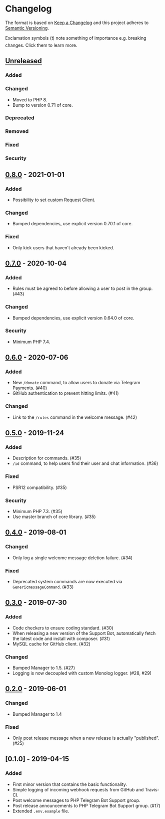 # Changelog
The format is based on [Keep a Changelog](http://keepachangelog.com/) and this project adheres to [Semantic Versioning](http://semver.org/).

Exclamation symbols (:exclamation:) note something of importance e.g. breaking changes. Click them to learn more.

## [Unreleased]
### Added
### Changed
- Moved to PHP 8.
- Bump to version 0.71 of core.
### Deprecated
### Removed
### Fixed
### Security

## [0.8.0] - 2021-01-01
### Added
- Possibility to set custom Request Client.
### Changed
- Bumped dependencies, use explicit version 0.70.1 of core.
### Fixed
- Only kick users that haven't already been kicked.

## [0.7.0] - 2020-10-04
### Added
- Rules must be agreed to before allowing a user to post in the group. (#43)
### Changed
- Bumped dependencies, use explicit version 0.64.0 of core.
### Security
- Minimum PHP 7.4.

## [0.6.0] - 2020-07-06
### Added
- New `/donate` command, to allow users to donate via Telegram Payments. (#40)
- GitHub authentication to prevent hitting limits. (#41)
### Changed
- Link to the `/rules` command in the welcome message. (#42)

## [0.5.0] - 2019-11-24
### Added
- Description for commands. (#35)
- `/id` command, to help users find their user and chat information. (#36)
### Fixed
- PSR12 compatibility. (#35)
### Security
- Minimum PHP 7.3. (#35)
- Use master branch of core library. (#35)

## [0.4.0] - 2019-08-01
### Changed
- Only log a single welcome message deletion failure. (#34)
### Fixed
- Deprecated system commands are now executed via `GenericmessageCommand`. (#33)

## [0.3.0] - 2019-07-30
### Added
- Code checkers to ensure coding standard. (#30)
- When releasing a new version of the Support Bot, automatically fetch the latest code and install with composer. (#31)
- MySQL cache for GitHub client. (#32)
### Changed
- Bumped Manager to 1.5. (#27)
- Logging is now decoupled with custom Monolog logger. (#28, #29)

## [0.2.0] - 2019-06-01
### Changed
- Bumped Manager to 1.4
### Fixed
- Only post release message when a new release is actually "published". (#25)

## [0.1.0] - 2019-04-15
### Added
- First minor version that contains the basic functionality.
- Simple logging of incoming webhook requests from GitHub and Travis-CI.
- Post welcome messages to PHP Telegram Bot Support group.
- Post release announcements to PHP Telegram Bot Support group. (#17)
- Extended `.env.example` file.

[Unreleased]: https://github.com/php-telegram-bot/support-bot/compare/master...develop
[0.8.0]: https://github.com/php-telegram-bot/support-bot/compare/0.7.0...0.8.0
[0.7.0]: https://github.com/php-telegram-bot/support-bot/compare/0.6.0...0.7.0
[0.6.0]: https://github.com/php-telegram-bot/support-bot/compare/0.5.0...0.6.0
[0.5.0]: https://github.com/php-telegram-bot/support-bot/compare/0.4.0...0.5.0
[0.4.0]: https://github.com/php-telegram-bot/support-bot/compare/0.3.0...0.4.0
[0.3.0]: https://github.com/php-telegram-bot/support-bot/compare/0.2.0...0.3.0
[0.2.0]: https://github.com/php-telegram-bot/support-bot/compare/0.1.0...0.2.0
